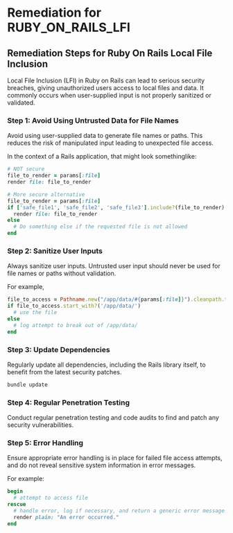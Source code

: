 # Remediation for RUBY_ON_RAILS_LFI

## Remediation Steps for Ruby On Rails Local File Inclusion

Local File Inclusion (LFI) in Ruby on Rails can lead to serious security breaches, giving unauthorized users access to local files and data. It commonly occurs when user-supplied input is not properly sanitized or validated.

### Step 1: Avoid Using Untrusted Data for File Names
Avoid using user-supplied data to generate file names or paths. This reduces the risk of manipulated input leading to unexpected file access.

In the context of a Rails application, that might look somethinglike:

```ruby
# NOT secure
file_to_render = params[:file]
render file: file_to_render

# More secure alternative
file_to_render = params[:file]
if ['safe_file1', 'safe_file2', 'safe_file3'].include?(file_to_render)
  render file: file_to_render
else
  # Do something else if the requested file is not allowed
end
```

### Step 2: Sanitize User Inputs
Always sanitize user inputs. Untrusted user input should never be used for file names or paths without validation.

For example,

```ruby
file_to_access = Pathname.new("/app/data/#{params[:file]}").cleanpath.to_s 
if file_to_access.start_with?('/app/data/')
  # use the file
else
  # log attempt to break out of /app/data/
end
```

### Step 3: Update Dependencies
Regularly update all dependencies, including the Rails library itself, to benefit from the latest security patches.

```bash
bundle update
```
### Step 4: Regular Penetration Testing
Conduct regular penetration testing and code audits to find and patch any security vulnerabilities.

### Step 5: Error Handling
Ensure appropriate error handling is in place for failed file access attempts, and do not reveal sensitive system information in error messages.

For example:

```ruby
begin
  # attempt to access file
rescue
  # handle error, log if necessary, and return a generic error message
  render plain: "An error occurred."
end
```